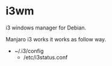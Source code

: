# i3wm
i3 windows manager for Debian.

Manjaro i3 works it works as follow way.

- ~/.i3/config
     - /etc/i3status.conf
